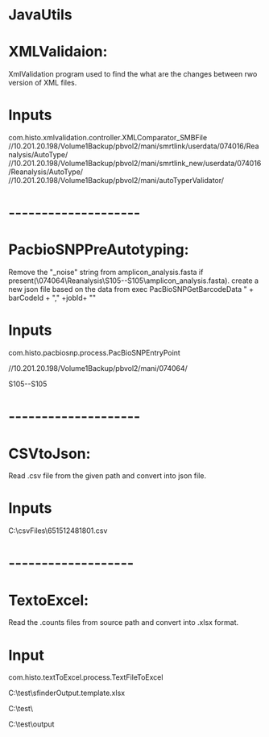 # JavaUtils
# XMLValidaion:
XmlValidation program used to find the what are the changes between rwo version of XML files.
# Inputs
com.histo.xmlvalidation.controller.XMLComparator_SMBFile
//10.201.20.198/Volume1Backup/pbvol2/mani/smrtlink/userdata/074016/Reanalysis/AutoType/
//10.201.20.198/Volume1Backup/pbvol2/mani/smrtlink_new/userdata/074016/Reanalysis/AutoType/
//10.201.20.198/Volume1Backup/pbvol2/mani/autoTyperValidator/
# --------------------
# PacbioSNPPreAutotyping:
Remove the "_noise" string from amplicon_analysis.fasta if present(\074064\Reanalysis\S105--S105\amplicon_analysis.fasta).
create a new json file based on the data from exec PacBioSNPGetBarcodeData " + barCodeId + "," +jobId+ ""
# Inputs
com.histo.pacbiosnp.process.PacBioSNPEntryPoint

//10.201.20.198/Volume1Backup/pbvol2/mani/074064/

S105--S105
# --------------------
# CSVtoJson:
Read .csv file from the given path and convert into json file.
# Inputs
C:\csvFiles\651512481801.csv
# -------------------
# TextoExcel:
Read the .counts files from source path and convert into .xlsx format.
# Input
com.histo.textToExcel.process.TextFileToExcel

C:\test\sfinderOutput.template.xlsx

C:\test\

C:\test\output
